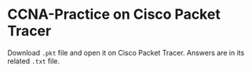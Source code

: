 # CCNA-Practice on Cisco Packet Tracer
Download ```.pkt``` file and open it on Cisco Packet Tracer.
Answers are in its related ```.txt``` file.
